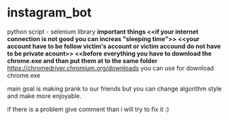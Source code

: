 # instagram_bot

python script - selenium library
**important things
<<if your internet connection is not good you can increas "sleeping time">>
<<your account have to be follow victim's account or victim accound do not have to be private acount>>
<<before everything you have to download the chrome.exe and than put them at to the same folder**
https://chromedriver.chromium.org/downloads you can use for download chrome.exe

main goal is making prank to our friends but you can change algorithm style and make more enjoyable.

if there is a problem give comment than i will try to fix it :)
